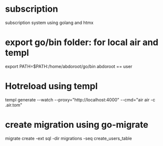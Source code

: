 # subscription
subscription system using golang and htmx
# export go/bin folder: for local air and templ
export PATH=$PATH:/home/abdoroot/go/bin
abdoroot == user
# Hotreload using templ 
templ generate --watch --proxy="http://localhost:4000" --cmd="air air -c .air.tom"
# create migration using go-migrate
migrate create -ext sql -dir migrations -seq create_users_table